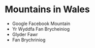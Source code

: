# Mountains in Wales

- Google Facebook Mountain
- Yr Wyddfa Fan Brycheiniog
- Glyder Fawr
- Fan Brychriniog